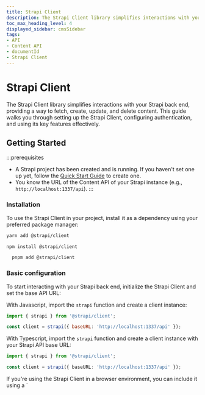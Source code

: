 ```yaml
---
title: Strapi Client
description: The Strapi Client library simplifies interactions with your Strapi back end, providing a way to fetch, create, update, and delete content.  
toc_max_heading_level: 4
displayed_sidebar: cmsSidebar
tags:
- API
- Content API
- documentId
- Strapi Client
---
```


# Strapi Client

The Strapi Client library simplifies interactions with your Strapi back end, providing a way to fetch, create, update, and delete content. This guide walks you through setting up the Strapi Client, configuring authentication, and using its key features effectively.

## Getting Started

:::prerequisites
- A Strapi project has been created and is running. If you haven't set one up yet, follow the [Quick Start Guide](/cms/quick-start) to create one.
- You know the URL of the Content API of your Strapi instance (e.g., `http://localhost:1337/api`).
:::

### Installation

To use the Strapi Client in your project, install it as a dependency using your preferred package manager:

  <Tabs groupId="yarn-npm">
  <TabItem value="yarn" label="Yarn">

  ```bash
  yarn add @strapi/client
  ```

  </TabItem>
  <TabItem value="npm" label="NPM">

  ```bash
  npm install @strapi/client
  ```

  </TabItem>
  <TabItem value="pnpm" label="pnpm">

  ```bash
    pnpm add @strapi/client
  ```

  </TabItem>
  </Tabs>

### Basic configuration

To start interacting with your Strapi back end, initialize the Strapi Client and set the base API URL:

<Tabs groupId="js-ts"> 
<TabItem value="js" label="JavaScript">

With Javascript, import the `strapi` function and create a client instance:

```js
import { strapi } from '@strapi/client';

const client = strapi({ baseURL: 'http://localhost:1337/api' });
```

</TabItem>

<TabItem value="ts" label="TypeScript">

With Typescript, import the `strapi` function and create a client instance with your Strapi API base URL:

```typescript
import { strapi } from '@strapi/client';

const client = strapi({ baseURL: 'http://localhost:1337/api' });
```
</TabItem>

<TabItem value="browser" label="Browser (UMD)">
If you're using the Strapi Client in a browser environment, you can include it using a `<script>` tag. 

```js title="./src/api/[apiName]/routes/[routerName].ts (e.g './src/api/restaurant/routes/restaurant.ts')"
<script src="https://cdn.jsdelivr.net/npm/@strapi/client"></script>

<script>
  const client = strapi.strapi({ baseURL: 'http://localhost:1337/api' });
</script>
```

</TabItem>
</Tabs>

The `baseURL` must include the protocol (`http` or `https`). An invalid URL will throw an error `StrapiInitializationError`.

### Authentication

The Strapi Client supports different authentication strategies to access protected resources in your Strapi back end.

If your Strapi instance uses [API tokens](/cms/features/api-tokens), configure the Strapi Client as follows:

```js
const client = strapi({
  baseURL: 'http://localhost:1337/api',
  auth: 'your-api-token-here',
});
```

This allows your requests to include the necessary authentication credentials automatically.
If the token is invalid or missing, the client will throw an error during initialization `StrapiValidationError`.

## API Reference

The Strapi Client provides the following key properties and methods for interacting with your Strapi back end:

| Parameter | Description                                                                                  |
| ----------| -------------------------------------------------------------------------------------------- |
| `baseURL`  | The base API URL of your Strapi back end.        |
| `fetch()`    | A utility method for making generic API requests similar to the native fetch API. |
| `collection()`  | Manages collection-type resources (e.g., blog posts, products). |
| `single()`  | Manages single-type resources (e.g., homepage settings, global configurations). |
| `files()`  | Enables upload, retrieve and management of files directly to/from the Strapi Media Library. |

### General purpose fetch

The Strapi Client provides access to the underlying JavaScript `fetch` function to make direct API requests. The request is always relative to the base URL provided during client initialization:

```js
const result = await client.fetch('articles', { method: 'GET' });
```

### Working with collection types

Collection types in Strapi are entities with multiple entries (e.g., a blog with many posts). The Strapi Client provides a `collection()` method to interact with these resources, with the following methods available:

| Parameter | Description                                                                                  |
| ----------| -------------------------------------------------------------------------------------------- |
| `find(queryParams?)`  | Fetch multiple documents with optional filtering, sorting, or pagination.       |
| `findOne(documentID, queryParams?)`    | Retrieve a single document by its unique ID.        |
| `create(data, queryParams?)`  | Create a new document in the collection. |
| `update(documentID, data, queryParams?)`  | Update an existing document. |
| `delete(documentID, queryParams?)`  | Update an existing document. |

**Usage examples:**
<Tabs groupId="js-ts"> 
<TabItem value="js" label="JavaScript">

```js
const articles = client.collection('articles');

// Fetch all english articles sorted by title
const allArticles = await articles.find({
  locale: 'en',
  sort: 'title',
});

// Fetch a single article
const singleArticle = await articles.findOne('article-document-id');

// Create a new article
const newArticle = await articles.create({ title: 'New Article', content: '...' });

// Update an existing article
const updatedArticle = await articles.update('article-document-id', { title: 'Updated Title' });

// Delete an article
await articles.delete('article-id');
```

</TabItem>
</Tabs>

### Working with single types

Single types in Strapi represent unique content entries that exist only once (e.g., the homepage settings or site-wide configurations). The Strapi Client provides a `single()` method to interact with these resources, with the following methods available:
| Parameter | Description                                                                                  |
| ----------| -------------------------------------------------------------------------------------------- |
| `find(queryParams?)`  | Fetch the document.        |
| `update(documentID, data, queryParams?)`  | Update the document. |
| `delete(queryParams?)`  | Remove the document. |

**Usage examples:**
```js
const homepage = client.single('homepage');

// Fetch the default homepage content
const defaultHomepage = await homepage.find();

// Fetch the Spanish version of the homepage
const spanishHomepage = await homepage.find({ locale: 'es' });

// Update the homepage draft content
const updatedHomepage = await homepage.update(
  { title: 'Updated Homepage Title' },
  { status: 'draft' }
);

// Delete the homepage content
await homepage.delete();
```

### Working with files

The Strapi Client provides access to the [Media Library](/cms/features/media-library) via the `files` property. This allows you to retrieve and manage file metadata without directly interacting with the REST API.

The following methods are available for working with files. Click on the method name in the  table to jump to the corresponding section with more details and examples:

| Method | Description |
|--------|-------------|
| [`find(params?)`](#find) | Retrieves a list of file metadata based on optional query parameters |
| [`findOne(fileId)`](#findone) | Retrieves the metadata for a single file by its ID |
| [`update(fileId, fileInfo)`](#update) | Updates metadata for an existing file |
| [`upload(file, options)`](#upload) | Uploads a file (Blob or Buffer) with an optional `options` object for metadata |
| [`delete(fileId)`](#delete) | Deletes a file by its ID |

#### `find`

The `strapi.client.files.find()` method retrieves a list of file metadata based on optional query parameters.

The method can be used as follows:

```js
// Initialize the client
const client = strapi({
  baseURL: 'http://localhost:1337/api',
  auth: 'your-api-token',
});

// Find all file metadata
const allFiles = await client.files.find();
console.log(allFiles);

// Find file metadata with filtering and sorting
const imageFiles = await client.files.find({
  filters: {
    mime: { $contains: 'image' }, // Only get image files
    name: { $contains: 'avatar' }, // Only get files with 'avatar' in the name
  },
  sort: ['name:asc'], // Sort by name in ascending order
});
```

#### `findOne` {#findone}

The `strapi.client.files.findOne()` method retrieves the metadata for a single file by its id.

The method can be used as follows:

```js
// Initialize the client
const client = strapi({
  baseURL: 'http://localhost:1337/api',
  auth: 'your-api-token',
});

// Find file metadata by ID
const file = await client.files.findOne(1);
console.log(file.name);
console.log(file.url); 
console.log(file.mime); // The file MIME type
```

#### `update`

The `strapi.client.files.update()` method updates metadata for an existing file, accepting 2 parameters, the `fileId`, and an object containing options such as the name, alternative text, and caption for the media.

The methods can be used as follows:

```js
// Initialize the client
const client = strapi({
  baseURL: 'http://localhost:1337/api',
  auth: 'your-api-token',
});

// Update file metadata
const updatedFile = await client.files.update(1, {
  name: 'New file name',
  alternativeText: 'Descriptive alt text for accessibility',
  caption: 'A caption for the file',
});
```

#### `upload` <NewBadge /> {#upload}

The Strapi Client provides media file upload functionality through the `FilesManager`, accessible through the  `strapi.client.files.upload()` method. The method allows you to upload media files (such as images, videos, or documents) to your Strapi backend.

The method supports uploading files as `Blob` (in browsers or Node.js) or as `Buffer` (in Node.js only). The method also supports attaching metadata to the uploaded file, such as `alternativeText` and `caption`.

##### Method Signature

```js
async upload(file: Blob, options?: BlobUploadOptions): Promise<MediaUploadResponse>
async upload(file: Buffer, options: BufferUploadOptions): Promise<MediaUploadResponse>
```

- For `Blob` uploads, `options` is optional and may include `fileInfo` for metadata.
- For `Buffer` uploads, `options` must include `filename` and `mimetype`, and may include `fileInfo`.

The response is an array of file objects, each containing details such as `id`, `name`, `url`, `size`, and `mime` [source](https://github.com/strapi/client/blob/60a0117e361346073bed1959d354c7facfb963b3/src/files/types.ts).

<Tabs>
<TabItem value="browser" label="Upload a file with the browser">

You can upload a file use through the browser as follows:

```js
const client = strapi({ baseURL: 'http://localhost:1337/api' });

const fileInput = document.querySelector('input[type="file"]');
const file = fileInput.files[0];

try {
  const result = await client.files.upload(file, {
    fileInfo: {
      alternativeText: 'A user uploaded image',
      caption: 'Uploaded via browser',
    },
  });
  console.log('Upload successful:', result);
} catch (error) {
  console.error('Upload failed:', error);
}
```

</TabItem>

<TabItem value="node" label="Upload a file with Node.js">

With Node.js, you can either upload a blob or a buffer, as in the following examples:

<Tabs>
<TabItem value="node-blob" label="Uploading a Blob">

```js
import { readFile } from 'fs/promises';

const client = strapi({ baseURL: 'http://localhost:1337/api' });

const filePath = './image.png';
const mimeType = 'image/png';
const fileContentBuffer = await readFile(filePath);
const fileBlob = new Blob([fileContentBuffer], { type: mimeType });

try {
  const result = await client.files.upload(fileBlob, {
    fileInfo: {
      name: 'Image uploaded as Blob',
      alternativeText: 'Uploaded from Node.js Blob',
      caption: 'Example upload',
    },
  });
  console.log('Blob upload successful:', result);
} catch (error) {
  console.error('Blob upload failed:', error);
}
```

</TabItem>

<TabItem value="node-buffer" label="Uploading a Buffer">

```js
import { readFile } from 'fs/promises';

const client = strapi({ baseURL: 'http://localhost:1337/api' });

const filePath = './image.png';
const fileContentBuffer = await readFile(filePath);

try {
  const result = await client.files.upload(fileContentBuffer, {
    filename: 'image.png',
    mimetype: 'image/png',
    fileInfo: {
      name: 'Image uploaded as Buffer',
      alternativeText: 'Uploaded from Node.js Buffer',
      caption: 'Example upload',
    },
  });
  console.log('Buffer upload successful:', result);
} catch (error) {
  console.error('Buffer upload failed:', error);
}
```

</TabItem>
</Tabs>

</TabItem>
</Tabs>

##### Response Structure

The `strapi.client.files.upload()` method returns an array of file objects, each with fields such as:

```json
{
  "id": 1,
  "name": "image.png",
  "alternativeText": "Uploaded from Node.js Buffer",
  "caption": "Example upload",
  "mime": "image/png",
  "url": "/uploads/image.png",
  "size": 12345,
  "createdAt": "2025-07-23T12:34:56.789Z",
  "updatedAt": "2025-07-23T12:34:56.789Z"
}
```

:::note Additional Response Fields
The upload response includes additional fields beyond those shown above. See the complete FileResponse interface in the [client source code](https://github.com/strapi/client/blob/main/src/files/types.ts) for all available fields.
:::

#### `delete`

The `strapi.client.files.delete()` method deletes a file by its ID.

The method can be used as follows:

```js
// Initialize the client
const client = strapi({
  baseURL: 'http://localhost:1337/api',
  auth: 'your-api-token',
});

// Delete a file by ID
const deletedFile = await client.files.delete(1);
console.log('File deleted successfully');
console.log('Deleted file ID:', deletedFile.id);
console.log('Deleted file name:', deletedFile.name);
```

<br/>

## Handling Common Errors

The following errors might occur when sending queries through the Strapi Client:

| Error | Description |
|-------|-------------|
| Permission Errors | If the authenticated user does not have permission to upload or manage files, a `FileForbiddenError` is thrown. |
| HTTP Errors|If the server is unreachable, authentication fails, or there are network issues, an `HTTPError` is thrown. |
| Missing Parameters|When uploading a `Buffer`, both `filename` and `mimetype` must be provided in the options object. If either is missing, an error is thrown. |


:::strapi Additional information
More details about the Strapi Client may be found in the <ExternalLink to="https://github.com/strapi/client/blob/main/README.md" text="package's README"/>.
:::
